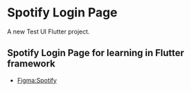 # Spotify Login Page

A new Test UI Flutter project.

## Spotify Login Page for learning in Flutter framework


- [Figma:Spotify](https://www.figma.com/community/file/1112721959247599576?preview=fullscreen)
